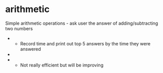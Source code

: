 # arithmetic

Simple arithmetic operations - ask user the answer of adding/subtracting two numbers
 * - Record time and print out top 5 answers by the time they were answered
 * 
 * - Not really efficient but will be improving
